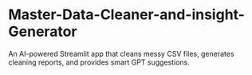 # Master-Data-Cleaner-and-insight-Generator
An AI-powered Streamlit app that cleans messy CSV files, generates cleaning reports, and provides smart GPT suggestions.
